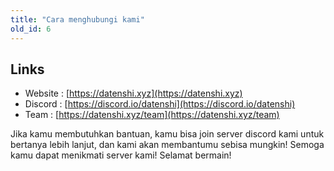 ```yaml
---
title: "Cara menghubungi kami"
old_id: 6
---
```

## Links
- Website : [https://datenshi.xyz](https://datenshi.xyz)
- Discord : [https://discord.io/datenshi](https://discord.io/datenshi)
- Team : [https://datenshi.xyz/team](https://datenshi.xyz/team)

Jika kamu membutuhkan bantuan, kamu bisa join server discord kami untuk bertanya lebih lanjut, dan kami akan membantumu sebisa mungkin!
Semoga kamu dapat menikmati server kami! Selamat bermain!
